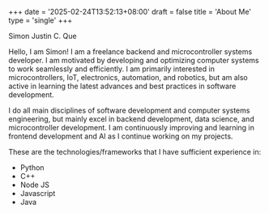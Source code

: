 +++
date = '2025-02-24T13:52:13+08:00'
draft = false
title = 'About Me' 
type = 'single'
+++

<!-- # About Me -->

Simon Justin C. Que

Hello, I am Simon! I am a freelance backend and microcontroller systems developer. I am motivated by developing and optimizing computer systems to work seamlessly and efficiently. I am primarily interested in microcontrollers, IoT, electronics, automation, and robotics, but am also active in learning the latest advances and best practices in software development.

I do all main disciplines of software development and computer systems engineering, but mainly excel in backend development, data science, and microcontroller development. I am continuously improving and learning in frontend development and AI as I continue working on my projects.

These are the technologies/frameworks that I have sufficient experience in:

- Python
- C++
- Node JS
- Javascript
- Java
